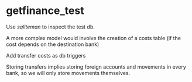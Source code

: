 # getfinance_test


Use _sqliteman_ to inspect the test db.

A more complex model would involve the creation of a costs table (if the cost
depends on the destination bank)

Add transfer costs as db triggers

Storing transfers implies storing foreign accounts and movements in every bank,
so we will only store movements themselves.